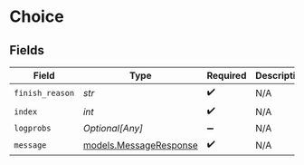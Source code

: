 # Choice


## Fields

| Field                                                  | Type                                                   | Required                                               | Description                                            |
| ------------------------------------------------------ | ------------------------------------------------------ | ------------------------------------------------------ | ------------------------------------------------------ |
| `finish_reason`                                        | *str*                                                  | :heavy_check_mark:                                     | N/A                                                    |
| `index`                                                | *int*                                                  | :heavy_check_mark:                                     | N/A                                                    |
| `logprobs`                                             | *Optional[Any]*                                        | :heavy_minus_sign:                                     | N/A                                                    |
| `message`                                              | [models.MessageResponse](../models/messageresponse.md) | :heavy_check_mark:                                     | N/A                                                    |